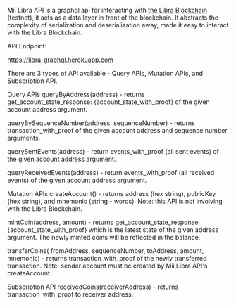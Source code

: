 Mii Libra API is a graphql api for interacting with [the Libra Blockchain](https://libra.org/en-US/ "the Libra Blockchain") (testnet), it acts as a data layer in front of the blockchain. It abstracts the complexity of serialization and deserialization away, made it easy to interact with the Libra Blockchain.

API Endpoint:

https://libra-graphql.herokuapp.com

There are 3 types of API available - Query APIs, Mutation APIs, and Subscription API.

Query APIs
queryByAddress(address) - returns get_account_state_response: {account_state_with_proof} of the given account address argument.

queryBySequenceNumber(address, sequenceNumber) - returns transaction_with_proof of the given account address and sequence number arguments.

querySentEvents(address) - return events_with_proof (all sent events) of the given account address argument.

queryReceivedEvents(address) - return events_with_proof (all received events) of the given account address argument.

Mutation APIs
createAccount() - returns address (hex string), publicKey (hex string), and mnemonic (string - words).
Note: this API is not involving with the Libra Blockchain.

mintCoin(address, amount) - returns get_account_state_response: {account_state_with_proof} which is the latest state of the given address argument. The newly minted coins will be reflected in the balance.

transferCoins( fromAddress, sequenceNumber, toAddress, amount, mnemonic) - returns transaction_with_proof of the newly transferred transaction.
Note: sender account must be created by Mii Libra API's createAccount.

Subscription API
receivedCoins(receiverAddress) - returns transaction_with_proof to receiver address.
